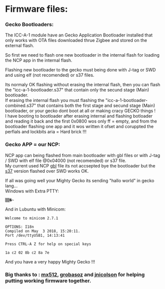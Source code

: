 # Firmware files:

### Gecko Bootloaders:
The ICC-A-1 module have an Gecko Application Bootloader installed that only works with OTA files downloaded thrue Zigbee and stored on the external flash.  
  
So first we need to flash one new bootloader in the internal flash for loading the NCP app in the internal flash.  
  
Flashing new bootloader to the gecko must being done with J-tag or SWD and using elf (not recomended) or s37 files.    
  
Its normaly OK flashing without erasing the internal flash, then you can flash the "icc-a-1-bootloader.s37" that contain only the secund stage (Main) bootloader.  
If erasing the internal flash you must flashing the "icc-a-1-bootloader-combined.s37" that contains both the first stage and secund stage (Main) bootloader, or your gecko dont boot at all or making cracy GECKO things !  
I have booting to bootloader after erasing internal and flashing botloader and reading it back and the first 0x0800 wos only ff = empty,  and from the bootloader flashing one app and it wos written it ofset and coruppted the perfials and lockbits aria = Hard brick !!!  

### Gecko APP = our NCP:
NCP app can being flashed from main bootloader with gbl files or with  J-tag / SWD with elf file @0x04000 (not recomended) or s37 file.  
My current used NCP [gbl](https://github.com/grobasoz/zigbee-firmware/blob/master/NCP_USW_MG1P132F256-115k2-V676.ebl) file its not accsepted bye the bootloader but the [s37](https://github.com/grobasoz/zigbee-firmware/blob/master/NCP_USW_MG1P132F256-115k2-V676.s37) version flashed over SWD works OK.  

If all was going well your Mighty Gecko its sending "hallo world" in gecko lang...  
Windows with Extra PTTY:
```
▒▒�~
```
And in Lubuntu with Minicom:
```
Welcome to minicom 2.7.1

OPTIONS: I18n                                                                
Compiled on May  3 2018, 15:20:11.                                           
Port /dev/ttyUSB1, 14:13:41                                                  
                                                                             
Press CTRL-A Z for help on special keys                                              
                                                                                     
1a c2 02 8b c2 8a 7e  
```

And you have a very happy Mighty Gecko !!!

### Big  thanks to : [mx512](https://github.com/mtx512), [grobasoz](https://github.com/grobasoz) and [jnicolson](https://github.com/jnicolson) for helping putting working firmware together.  

